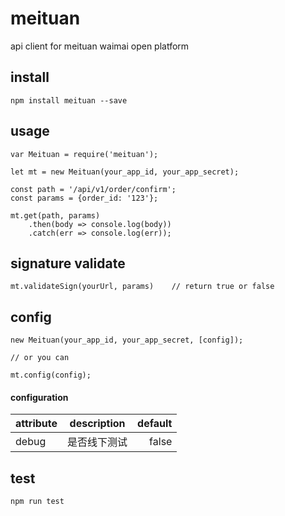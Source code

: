 # meituan

api client for meituan waimai open platform

## install 

    npm install meituan --save

## usage

    var Meituan = require('meituan');

    let mt = new Meituan(your_app_id, your_app_secret);
    
    const path = '/api/v1/order/confirm';
    const params = {order_id: '123'};
    
    mt.get(path, params)
        .then(body => console.log(body))
        .catch(err => console.log(err));
        
## signature validate

    mt.validateSign(yourUrl, params)    // return true or false
    
## config

    new Meituan(your_app_id, your_app_secret, [config]);
    
    // or you can 
    
    mt.config(config);
    
#### configuration

| attribute    | description   | default  |
| -------------|:-------------:| -----:   |
| debug        | 是否线下测试    | false    |

## test

    npm run test